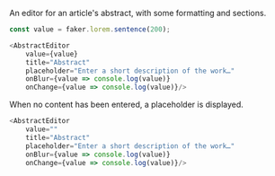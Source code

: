 An editor for an article's abstract, with some formatting and sections.

```js
const value = faker.lorem.sentence(200);

<AbstractEditor
    value={value}
    title="Abstract"
    placeholder="Enter a short description of the work…"
    onBlur={value => console.log(value)}
    onChange={value => console.log(value)}/>
```

When no content has been entered, a placeholder is displayed.

```js
<AbstractEditor
    value=""
    title="Abstract"
    placeholder="Enter a short description of the work…"
    onBlur={value => console.log(value)}
    onChange={value => console.log(value)}/>
```
